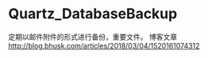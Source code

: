 # Quartz_DatabaseBackup
定期以邮件附件的形式进行备份，重要文件。
博客文章 http://blog.bhusk.com/articles/2018/03/04/1520161074312
